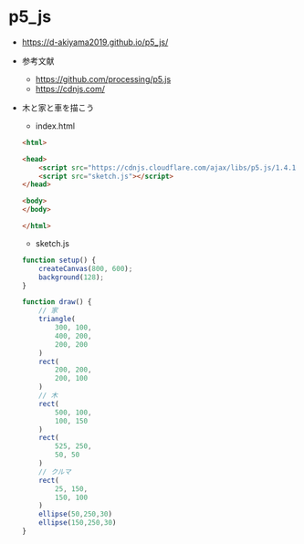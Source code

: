 # p5_js

- https://d-akiyama2019.github.io/p5_js/
- 参考文献
    - https://github.com/processing/p5.js 
    - https://cdnjs.com/

- 木と家と車を描こう
    - index.html
    ```html
    <html>

    <head>
        <script src="https://cdnjs.cloudflare.com/ajax/libs/p5.js/1.4.1/p5.min.js"></script>
        <script src="sketch.js"></script>
    </head>

    <body>
    </body>

    </html>
    ```

    - sketch.js
    ```js
    function setup() {
        createCanvas(800, 600);
        background(128);
    }

    function draw() {
        // 家
        triangle(
            300, 100,
            400, 200,
            200, 200
        )
        rect(
            200, 200,
            200, 100
        )
        // 木
        rect(
            500, 100,
            100, 150
        )
        rect(
            525, 250,
            50, 50
        )
        // クルマ
        rect(
            25, 150,
            150, 100
        )
        ellipse(50,250,30)
        ellipse(150,250,30)
    }
    ```
